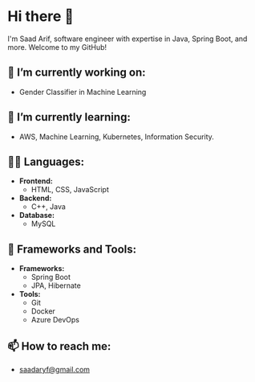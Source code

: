 # Hi there 👋
I'm Saad Arif, software engineer with expertise in Java, Spring Boot, and more. Welcome to my GitHub!
## 🔭 I’m currently working on:
- Gender Classifier in Machine Learning
## 🌱 I’m currently learning:
- AWS, Machine Learning, Kubernetes, Information Security.
## 🧑‍💻 Languages:
- **Frontend:**
  - HTML, CSS, JavaScript
- **Backend:**
  - C++, Java
- **Database:**
  - MySQL
## 🚀 Frameworks and Tools:
- **Frameworks:**
  - Spring Boot
  - JPA, Hibernate
- **Tools:**
  - Git
  - Docker
  - Azure DevOps
## 📫 How to reach me:
- saadaryf@gmail.com

